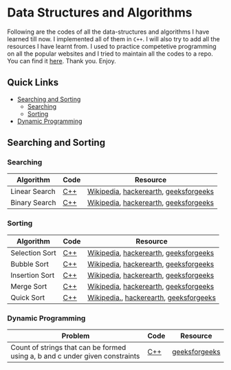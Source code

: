 # Data Structures and Algorithms
Following are the codes of all the data-structures and algorithms I have learned till now. I implemented all of them in `C++`. I will also try to add all the resources I have learnt from. I used to practice competetive programming on all the popular websites and I tried to maintain all the codes to a repo. You can find it [here](https://github.com/arpanmukherjee/Competetive-Programming). Thank you. Enjoy.

## Quick Links
- [Searching and Sorting](#searching-and-sorting)
	- [Searching](#searching)
	- [Sorting](#sorting)
- [Dynamic Programming](#dynamic-programming)


## Searching and Sorting
### Searching
| Algorithm | Code | Resource |
|--|--|--|
| Linear Search | [C++](Searching/linear_search.cpp) | [Wikipedia](https://en.wikipedia.org/wiki/Linear_search#Basic_algorithm), [hackerearth](https://www.hackerearth.com/practice/algorithms/searching/linear-search/tutorial/), [geeksforgeeks](https://www.geeksforgeeks.org/linear-search/) |
| Binary Search | [C++](Searching/binary_search.cpp) | [Wikipedia](https://en.wikipedia.org/wiki/Binary_search_algorithm), [hackerearth](https://www.hackerearth.com/practice/algorithms/searching/binary-search/tutorial/), [geeksforgeeks](https://www.geeksforgeeks.org/binary-search/) |

### Sorting
| Algorithm | Code | Resource |
|--|--|--|
| Selection Sort | [C++](Sorting/Selction_Sort.cpp) | [Wikipedia](https://en.wikipedia.org/wiki/Selection_sort), [hackerearth](https://www.hackerearth.com/practice/algorithms/sorting/selection-sort/tutorial/), [geeksforgeeks](https://www.geeksforgeeks.org/selection-sort/)
| Bubble Sort | [C++](Sorting/Bubble_Sort.cpp) | [Wikipedia](https://en.wikipedia.org/wiki/Bubble_sort), [hackerearth](https://www.hackerearth.com/practice/algorithms/sorting/bubble-sort/tutorial/), [geeksforgeeks](https://www.geeksforgeeks.org/bubble-sort/) |
| Insertion Sort | [C++](Sorting/Insertion_Sort.cpp) | [Wikipedia](https://en.wikipedia.org/wiki/Insertion_sort), [hackerearth](https://www.hackerearth.com/practice/algorithms/sorting/insertion-sort/tutorial/), [geeksforgeeks](https://www.geeksforgeeks.org/insertion-sort/) |
| Merge Sort | [C++](Sorting/Merge_Sort.cpp) | [Wikipedia](https://en.wikipedia.org/wiki/Merge_sort), [hackerearth](https://www.hackerearth.com/practice/algorithms/sorting/merge-sort/tutorial/), [geeksforgeeks](https://www.geeksforgeeks.org/merge-sort/)
| Quick Sort | [C++](Sorting/Quick_Sort.cpp) | [Wikipedia.](https://en.wikipedia.org/wiki/Quicksort), [hackerearth](https://www.hackerearth.com/practice/algorithms/sorting/quick-sort/tutorial/), [geeksforgeeks](https://www.geeksforgeeks.org/quick-sort/) |


### Dynamic Programming
| Problem | Code | Resource |
|--|--|--|
|Count of strings that can be formed using a, b and c under given constraints | [C++](Dynamic-Programming/count_a_b_c.cpp) | [geeksforgeeks](https://practice.geeksforgeeks.org/problems/count-of-strings-that-can-be-formed-using-a-b-and-c-under-given-constraints/0)

